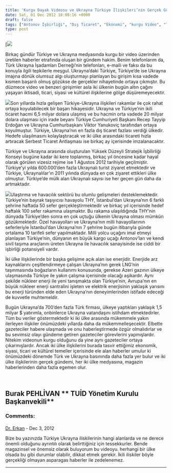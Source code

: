 ```yaml
---
title: 'Kurgu Dayak Videosu ve Ukrayna Türkiye İlişkileri’nin Gerçek Gündemi'
date: Sat, 01 Dec 2012 18:08:16 +0000
draft: false
tags: ["Antonov İşbirliği", "Dış Ticaret", "Ekonomi", "kurgu Video", "Turizm", "Türkiye Ukrayna İlişkileri", "Ukrayna", "Ukrayna Dış İlişkileri", "Ukrayna İhracat", "Ukrayna İthalat", "Ukrayna STA", "Ukrayna Türk Toplumu", "Ukrayna'da THY", "Ukrayna'da Türk sermayesi", "Uluslarası İlişkiler", "Yaşam"]
type: post
---
```


[![](https://burakpehlivan.org/tuid_images/kurgu-dayak-videosu-ve-ukrayna-turkiye-iliskilerinin-gercek-gundemi.jpg)

Birkaç gündür Türkiye ve Ukrayna medyasında kurgu bir video üzerinden üretilen haberler etrafında oluşan bir gündem hakim. Benim telefonlarım da, Türk Ukrayna İşadamları Derneği’nin telefonları, e-maili ve faksı da bu konuyla ilgili tepkilerle meşgul. Ukrayna’daki Türkiye, Türkiye’de ise Ukrayna imajına dönük olumsuz algı oluşturmayı planlayan bu girişim kısa vadede kısmen başarılı olmuş gözükse de gerçekler nihayetinde ortaya çıkmıştır. Bu düzmece video ve benzeri girişimler asla iki ülkenin bugün altın çağını yaşayan iktisadi, ticari, siyasi ve kültürel ilişkilerine gölge düşüremeyecektir.

![](https://lh6.googleusercontent.com/-PegQLqKtero/ULpGJ1RjgVI/AAAAAAAAC_Y/P3qo08Wd2kU/s649/article.jpg)Son yıllarda hızla gelişen Türkiye-Ukrayna ilişkileri rakamlar ile çok rahat ortaya koyulabilecek bir başarı hikayesidir. Ukrayna ve Türkiye’nin ikili ticaret hacmi 6,5 milyar dolara ulaşmış ve bu hacmin orta vadede 20 milyar dolara ulaşması için irade beyanı Türkiye Cumhuriyeti Başkanı Recep Tayyip Erdoğan ve Ukrayna Cumhurbaşkanı Viktor Yanukoviç tarafından ortaya koyulmuştur. Türkiye, Ukrayna’nın en fazla dış ticaret fazlası verdiği ülkedir. Hedefe ulaşılmasını kolaylaştıracak ve iki ülke arasındaki ticareti hızla artıracak Serbest Ticaret Antlaşması ise birkaç ay içerisinde imzalanacaktır.

Türkiye ve Ukrayna arasında oluşturulan Yüksek Düzeyli Stratejik İşbilirliği Konseyi bugüne kadar iki kere toplanmış, birkaç yıl öncesine kadar hayal olarak görülen vizesiz rejime ise 1 Ağustos 2012 tarihiyle geçilmiştir. Türkiye’yi yılda 600.000’den fazla Ukraynalı turist ziyaret etmektedir ve Türkiye, Ukraynalılar’ın 2011 yılında dünyada en çok ziyaret ettikleri ülke olmuştur. Türkiye’de mülk alan Ukraynalı sayısı ise her geçen gün daha da artmaktadır.

![](http://www.citylife.donetsk.ua/images/news/10164/1_big.jpg)Ulaştırma ve havacılık sektörü bu olumlu gelişmeleri desteklemektedir. Türkiye’nin bayrak taşıyıcısı havayolu THY, İstanbul’dan Ukrayna’nın 6 farklı şehrine haftada 50 sefer gerçekleştirmektedir ve birkaç yıl içerisinde hedef haftalık 100 sefer rakamına ulaşmaktır. Bu rakama ulaşıldığında THY’nin dünyada Türkiye’den sonra en çok uçtuğu ülkenin Ukrayna olması mümkün gözükmektedir. Özel havayolları ve Ukrayna’nın milli havayollarının seferleriyle İstanbul’dan Ukrayna’nın 7 şehrine bugün itibarıyla günde ortalama 10 tarifeli sefer yapılmaktadır. Milli yolcu uçağını imal etmeyi planlayan Türkiye’nin, dünyanın en büyük kargo uçağı Antonov’ları ve kendi sivil taşıma araçlarını üreten Ukrayna ile havacılık sanayisinde ise ciddi bir işbirliği potansiyeli vardır.

İki ülke ilişkilerinde bir başka gelişime açık alan ise enerjidir. Enerjide arz kaynaklarını çeşitlendirmeye çalışan Ukrayna’nın gerek LNG’nin taşınmasında boğazların kullanımı konusunda, gerekse Azeri gazının ülkeye ulaşmasında Türkiye ile yakın çalışma içerisinde olacağı aşikardır. Aynı şekilde nükleer enerji ile yeni tanışmakta olan Türkiye’nin, Avrupa’nın en büyük nükleer enerji santralini işleten ve elektrik enerjisinin yaklaşık yarısını bu enerji türünden elde eden Ukrayna’nın deneyimlerinden istifade edeceği de kuvvetle muhtemeldir.

Bugün Ukrayna’da 700’den fazla Türk firması, ülkeye yaptıkları yaklaşık 1,5 milyar $ yatırımla, onbinlerce Ukrayna vatandaşını istihdam etmektedirler. Tüm bu veriler göstermektedir ki iki ülke arasında mükemmele yakın ilerleyen ilişkiler önümüzdeki yıllarda daha da mükemmelleşecektir. Elbette gazeteciler habere ulaşmada ve onu haberleştirmede özgür olmalıdırlar ve bu sevimsiz olayı gündeme getiren gazeteciler görevlerini yapmışlardır. Nitekim videonun kurgu olduğunu da yine aynı gazeteciler ortaya çıkarmışlardır. Ancak iki ülke ilişkilerini burada tasvir ettiğimiz ekonomik, siyasi, ticari ve kültürel temeller içerisinde ele alan haberler umulur ki önümüzdeki dönemde Türk ve Ukrayna basınında daha fazla yer bulur ve iki ülke ilişkilerinin gerçek gündemi, her iki ülke medyasına, magazin haberlerinden daha fazla egemen olur.

 

**Burak PEHLİVAN**
** TUİD Yönetim Kurulu Başkanvekili**
---
### Comments:
#### 
[Dr. Erkan]( "eakil@hotmail.com") - <time datetime="2012-12-05 06:49:44">Dec 3, 2012</time>

Bize bu yazınızda Türkiye Ukrayna iliskilerinin hangi alanlarda ve ne derece önemli olduğunu ayrıntılı olarak belirttiğiniz için tessekkurler. Bende magazinsel ve önemsiz olarak buluyorum bu videoyu. herhangi bir ülke olsada bu gibi durumlar olabilir, dikkat etmek gerekir. İkili iliskiler böyle gerçekliği olmayan asparagas haberler ile zedelenemez.
<hr />
